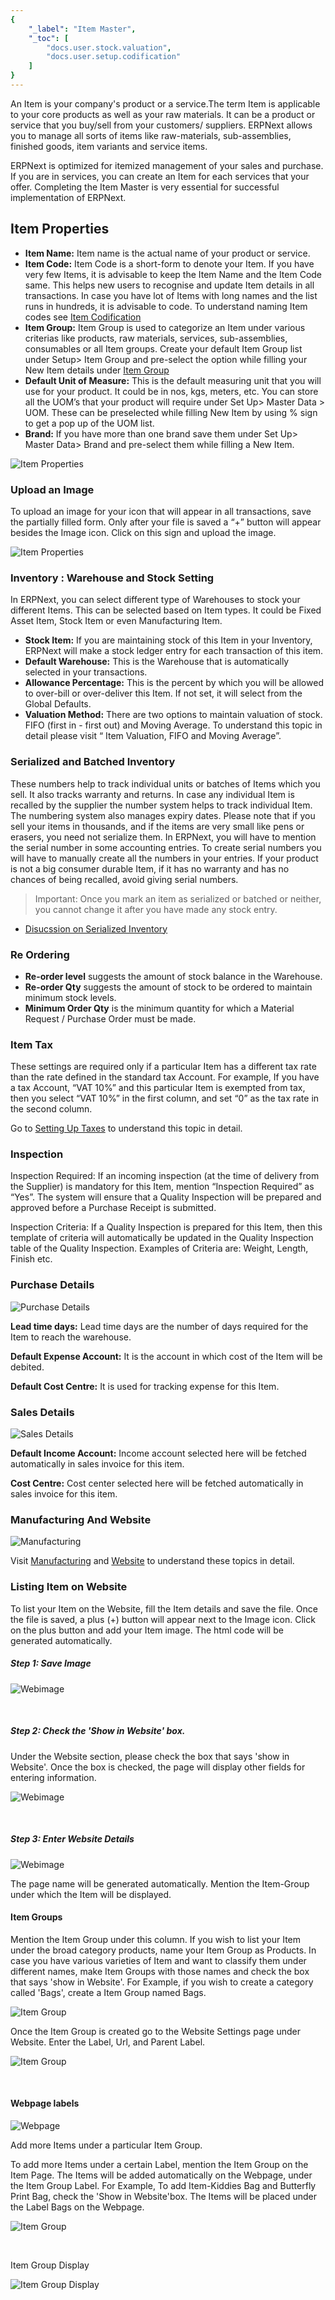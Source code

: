 ```yaml
---
{
	"_label": "Item Master",
	"_toc": [
		"docs.user.stock.valuation",
		"docs.user.setup.codification"
	]
}
---
```

An Item is your company's product or a service.The term Item is applicable to your core products as well as your raw materials. It can be a product or service that you buy/sell from your customers/ suppliers. ERPNext allows you to manage all sorts of items like raw-materials, sub-assemblies, finished goods, item variants and service items. 

ERPNext is optimized for itemized management of your sales and purchase. If you are in services, you can create an Item for each services that your offer. Completing the Item Master is very essential for successful implementation of ERPNext.

## Item Properties

- **Item Name:** Item name is the actual name of your product or service.
- **Item Code:** Item Code is a short-form to denote your Item. If you have very few Items, it is advisable to keep the Item Name and the Item Code same. This helps new users to recognise and update Item details in all transactions. In case you have lot of Items with long names and the list runs in hundreds, it is advisable to code. To understand naming Item codes see [Item Codification](docs.user.setup.codification.html)
- **Item Group:** Item Group is used to categorize an Item under various criterias like products, raw materials, services, sub-assemblies, consumables or all Item groups. Create your default Item Group list under Setup> Item Group and pre-select the option while filling your New Item details under [Item Group](docs.user.stock.item_group.html)
- **Default Unit of Measure:** This is the default measuring unit that you will use for your product. It could be in nos, kgs, meters, etc. You can store all the UOM’s that your product will require under Set Up> Master Data > UOM. These can be preselected while filling New Item by using % sign to get a pop up of the UOM list. 
- **Brand:** If you have more than one brand save them under Set Up> Master Data> Brand and pre-select them while filling a New Item.

![Item Properties](img/item-properties.png)

### Upload an Image

To  upload an image for your icon that will appear in all transactions, save the partially filled form. Only after your file is saved a “+” button will appear besides the Image icon. Click on this sign and upload the image.

![Item Properties](img/item-add-image.png)

### Inventory : Warehouse and Stock Setting

In ERPNext, you can select  different type of Warehouses to stock your different Items. This can be selected based on Item types. It could be Fixed Asset Item, Stock Item or even Manufacturing Item. 

- **Stock Item:** If you are maintaining stock of this Item in your Inventory, ERPNext will make a stock ledger entry for each transaction of this item.
- **Default Warehouse:** This is the Warehouse that is automatically selected in your transactions. 
- **Allowance Percentage:** This is the  percent by which you will be allowed to over-bill or  over-deliver this Item. If not set, it will select from  the Global Defaults. 
- **Valuation Method:** There are two options to maintain valuation of stock. FIFO (first in -  first out) and Moving Average. To understand this topic in detail please visit “ Item Valuation, FIFO and Moving Average”.

### Serialized and Batched Inventory

These numbers help to track individual units or batches of Items which you sell. It also tracks warranty and returns. In case any individual Item is recalled by the supplier the number system helps to track individual Item. The numbering system  also manages expiry dates. Please note that if you sell your items in thousands, and if the items are very small like pens or erasers, you need not serialize them. In ERPNext, you will have to mention the serial number in some accounting entries. To create serial numbers you will have to manually create all the numbers in your entries. If your product is not a big consumer durable Item, if it has no warranty and has no chances of being  recalled, avoid giving serial numbers. 

> Important: Once you mark an item as serialized or batched or neither, you cannot change it after you have made any stock entry.

- [Disucssion on Serialized Inventory](docs.user.stock.serialized.html)

### Re Ordering

- **Re-order level** suggests the amount of stock balance in the Warehouse. 
- **Re-order Qty** suggests the amount of stock to be ordered  to maintain minimum stock levels.
- **Minimum Order Qty** is the minimum quantity for which a Material Request / Purchase Order must be made.

### Item Tax

These settings are required only if a particular Item has a different tax rate than the rate defined in the standard tax Account. For example,  If you have a tax Account, “VAT 10%” and this particular Item is exempted from tax, then you select “VAT 10%” in the first column, and set “0” as the tax rate in the second column. 

Go to [Setting Up Taxes](docs.user.setup.taxes.html) to understand this topic in detail.

### Inspection

Inspection Required: If an incoming inspection (at the time of delivery from the Supplier) is mandatory for this Item, mention “Inspection Required” as “Yes”. The system will ensure that a Quality Inspection will be prepared and approved before a Purchase 	Receipt is submitted.

Inspection Criteria: If a Quality Inspection is prepared for this Item, then this template of criteria will automatically be updated in the Quality Inspection table of the Quality Inspection. Examples of Criteria are: Weight, Length, Finish etc.

### Purchase Details

![Purchase Details](img/item-purchase.png)


**Lead time days:** Lead time days are the number of days required for the Item to reach the warehouse.


**Default Expense Account:** It is the account in which cost of the Item will be debited.

**Default Cost Centre:** It is used for tracking expense for this Item.

### Sales Details


![Sales Details](img/item-sales.png)


**Default Income Account:**  Income account selected here will be fetched automatically in sales invoice for this item.

**Cost Centre:** Cost center selected here will be fetched automatically in sales invoice for this item.

### Manufacturing And Website

![Manufacturing](img/item-manufacturing-website.png)



Visit [Manufacturing](docs.user.mfg.html) and [Website](docs.user.website.html) to understand these topics in detail.

### Listing Item on Website

To list your Item on the Website, fill the Item details and save the file. Once the file is saved, a plus (+) button will appear next to the Image icon. Click on the plus button and add your Item image. The html code will be generated automatically. 

##### Step 1: Save Image

![Webimage](img/item-webimage.png)

<br>

##### Step 2: Check the 'Show in Website' box.

Under the Website section, please check the box that says 'show in Website'. Once the box is checked, the page will display other fields for entering information. 

![Webimage](img/item-webimage-1.png)

<br>


##### Step 3: Enter Website Details

![Webimage](img/item-webimage-2.png)


The page name will be generated automatically. Mention the Item-Group under which the Item will be displayed.

#### Item Groups

Mention the Item Group under this column. If you wish to list your Item under the broad category products, name your Item Group as Products. In case you have various varieties of Item and want to classify them under different names, make Item Groups with those names and check the box that says 'show in Website'. For Example, if you wish to create a category called 'Bags', create a Item Group named Bags.


![Item Group](img/itemgroup-webimage-bags.png)

Once the Item Group is created go to the Website Settings page under Website. Enter the Label, Url, and Parent Label.


![Item Group](img/itemgroup-website-settings.png)

<br>

#### Webpage labels

![Webpage](img/webpage-labels.png)

Add more Items under a particular Item Group.

To add more Items under a certain Label, mention the Item Group on the Item Page. The Items will be added automatically on the Webpage, under the Item Group Label. For Example, To add Item-Kiddies Bag and Butterfly Print Bag, check the 'Show in Website'box. The Items will be placed under the Label Bags on the Webpage.

![Item Group](img/itemgroup-websettings.png)

<br>

Item Group Display

![Item Group Display](img/webpage-itemgroup-display.png)